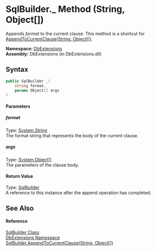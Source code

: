 SqlBuilder._ Method (String, Object[])
======================================
Appends *format* to the current clause. This method is a shortcut for [AppendToCurrentClause(String, Object[])][1].

**Namespace:** [DbExtensions][2]  
**Assembly:** DbExtensions (in DbExtensions.dll)

Syntax
------

```csharp
public SqlBuilder _(
	string format,
	params Object[] args
)
```

#### Parameters

##### *format*
Type: [System.String][3]  
The format string that represents the body of the current clause.

##### *args*
Type: [System.Object][4][]  
The parameters of the clause body.

#### Return Value
Type: [SqlBuilder][5]  
A reference to this instance after the append operation has completed.

See Also
--------

#### Reference
[SqlBuilder Class][5]  
[DbExtensions Namespace][2]  
[SqlBuilder.AppendToCurrentClause(String, Object[])][1]  

[1]: AppendToCurrentClause_1.md
[2]: ../README.md
[3]: http://msdn.microsoft.com/en-us/library/s1wwdcbf
[4]: http://msdn.microsoft.com/en-us/library/e5kfa45b
[5]: README.md